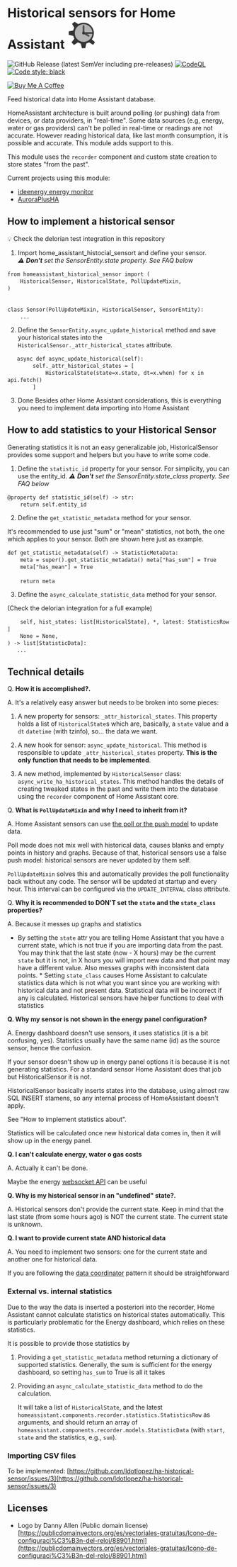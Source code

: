 #  Historical sensors for Home Assistant ![](icon-64.png)

<!-- Code and releases -->

![GitHub Release (latest SemVer including pre-releases)](https://img.shields.io/github/v/release/ldotlopez/ha-historical-sensor?include_prereleases)
[![CodeQL](https://github.com/ldotlopez/ha-historical-sensor/actions/workflows/codeql-analysis.yml/badge.svg)](https://github.com/ldotlopez/ha-historical-sensor/actions/workflows/codeql-analysis.yml)
[![Code style: black](https://img.shields.io/badge/code%20style-black-000000.svg)](https://github.com/ambv/black)

<!-- Sponsors -->
<a href="https://www.buymeacoffee.com/zepolson" target="_blank">
    <img
       src="https://cdn.buymeacoffee.com/buttons/v2/default-yellow.png"
       alt="Buy Me A Coffee" style="height: 30px !important;width: 105px !important;" >
</a>

Feed historical data into Home Assistant database.

HomeAssistant architecture is built around polling (or pushing) data
from devices, or data providers, in "real-time". Some data sources
(e.g, energy, water or gas providers) can't be polled in real-time or
readings are not accurate. However reading historical data, like last
month consumption, it is possible and accurate. This module adds support
to this.

This module uses the `recorder` component and custom state creation to
store states "from the past".

Current projects using this module:

- [ideenergy energy monitor](https://github.com/ldotlopez/ha-ideenergy)
- [AuroraPlusHA](https://github.com/LeighCurran/AuroraPlusHA)

## How to implement a historical sensor

💡 Check the delorian test integration in this repository

1. Import home_assistant_histocial_sensort and define your sensor.  
   _⚠️ **Don't** set the SensorEntity.state property. See FAQ below_

```
from homeassistant_historical_sensor import (
    HistoricalSensor, HistoricalState, PollUpdateMixin,
)


class Sensor(PollUpdateMixin, HistoricalSensor, SensorEntity):
    ...
```


2. Define the `SensorEntity.async_update_historical` method and save your
historical states into the `HistoricalSensor._attr_historical_states`
attribute.

```
   async def async_update_historical(self):
        self._attr_historical_states = [
            HistoricalState(state=x.state, dt=x.when) for x in api.fetch()
        ]
```

3. Done Besides other Home Assistant considerations, this is everything
you need to implement data importing into Home Assistant

## How to add statistics to your Historical Sensor

Generating statistics it is not an easy generalizable job,
HistoricalSensor provides some support and helpers but you have to write
some code.

1. Define the `statistic_id` property for your sensor. For simplicity, you
can use the entity_id.  _⚠️ **Don't** set the SensorEntity.state_class
property. See FAQ below_

```
@property def statistic_id(self) -> str:
    return self.entity_id
```


2. Define the `get_statistic_metadata` method for your sensor.

It's recommended to use just "sum" or "mean" statistics, not both,
the one which applies to your sensor. Both are shown here just as example.

```
def get_statistic_metadata(self) -> StatisticMetaData:
    meta = super().get_statistic_metadata() meta["has_sum"] = True
    meta["has_mean"] = True

    return meta
```

3. Define the `async_calculate_statistic_data` method for your sensor.

(Check the delorian integration for a full example)

``` async def async_calculate_statistic_data(
    self, hist_states: list[HistoricalState], *, latest: StatisticsRow |
    None = None,
) -> list[StatisticData]:
   ...
```

## Technical details

Q. **How it is accomplished?.**

A. It's a relatively easy answer but needs to be broken into some pieces:

  1. A new property for sensors: `_attr_historical_states`. This property
  holds a list of `HistoricalState`s which are, basically, a `state`
  value and a `dt` `datetime`  (with tzinfo), so… the data we want.

  2. A new hook for sensor: `async_update_historical`. This method is
  responsible to update `_attr_historical_states` property.
     **This is the only function that needs to be implemented**.

  3. A new method, implemented by `HistoricalSensor` class:
  `async_write_ha_historical_states`. This method handles the details of
  creating tweaked states in the past and write them into the database
  using the `recorder` component of Home Assistant core.

Q. **What is `PollUpdateMixin` and why I need to inherit from it?**

A. Home Assistant sensors can use [the poll or the push model](https://developers.home-assistant.io/docs/integration_fetching_data/#push-vs-poll) to update data.

Poll mode does not mix well with historical data, causes blanks and empty points in history and graphs. Because of that, historical sensors use a false push model: historical sensors are never updated by them self.

`PollUpdateMixin` solves this and automatically provides the poll functionality back without any code. The sensor will be updated at startup and every hour. This interval can be configured via the `UPDATE_INTERVAL` class attribute.

Q. **Why it is recommended to DON'T set the `state` and the `state_class`
properties?**

A. Because it messes up graphs and statistics

* By setting the `state` attr you are telling Home Assistant that
you have a current state, which is not true if you are importing data
from the past. You may think that the last state (now - X hours) may
be the current `state` but it is not, in X hours you will import new
data and that point may have a different value. Also messes graphs with
inconsistent data points.  * Setting `state_class` causes Home Assistant
to calculate statistics data which is not what you want since you are
working with historical data and not present data. Statistical data
will be incorrect if any is calculated. Historical sensors have helper
functions to deal with statistics

**Q. Why my sensor is not shown in the energy panel configuration?**

A. Energy dashboard doesn't use sensors, it uses statistics (it is a
bit confusing, yes). Statistics usually have the same name (id) as the
source sensor, hence the confusion.

If your sensor doesn't show up in energy panel options it is because it
is not generating statistics. For a standard sensor Home Assistant does
that job but HistoricalSensor it is not.

HistoricalSensor basically inserts states into the database, using
almost raw SQL INSERT stamens, so any internal process of HomeAssistant
doesn't apply.

See "How to implement statistics about".

Statistics will be calculated once new historical data comes in, then
it will show up in the energy panel.

**Q. I can't calculate energy, water o gas costs**

A. Actually it can't be done.

Maybe the energy [websocket
API](https://github.com/home-assistant/core/blob/master/homeassistant/components/energy/websocket_api.py)
can be useful


**Q. Why is my historical sensor in an "undefined" state?.**

A. Historical sensors don't provide the current state. Keep in mind
that the last state (from some hours ago) is NOT the current state. The
current state is unknown.

**Q. I want to provide current state AND historical data**

A. You need to implement two sensors: one for the current state and
another one for historical data.

If you are following the [data
coordinator](https://developers.home-assistant.io/docs/integration_fetching_data/#coordinated-single-api-poll-for-data-for-all-entities)
pattern it should be straightforward

### External vs. internal statistics

Due to the way the data is inserted a posteriori into the recorder, Home
Assistant cannot calculate statistics on historical states automatically.
This is particularly problematic for the Energy dashboard, which relies
on these statistics.

It is possible to provide those statistics by

  1. Providing a `get_statistic_metadata` method returning a dictionary of
     supported statistics. Generally, the sum is sufficient for the
     energy dashboard, so setting `has_sum` to True is all it takes

  2. Providing an `async_calculate_statistic_data` method to do the
  calculation.

     It will take a list of `HistoricalState`, and the latest
     `homeassistant.components.recorder.statistics.StatisticsRow`
     as arguments, and should return an array of
     `homeassistant.components.recorder.models.StatisticData` (with
     `start`, `state` and the statistics, e.g., `sum`).

### Importing CSV files

To be implemented: [https://github.com/ldotlopez/ha-historical-sensor/issues/3](https://github.com/ldotlopez/ha-historical-sensor/issues/3)

## Licenses

  - Logo by Danny Allen (Public domain license)
    [https://publicdomainvectors.org/es/vectoriales-gratuitas/Icono-de-configuraci%C3%B3n-del-reloj/88901.html](https://publicdomainvectors.org/es/vectoriales-gratuitas/Icono-de-configuraci%C3%B3n-del-reloj/88901.html)

